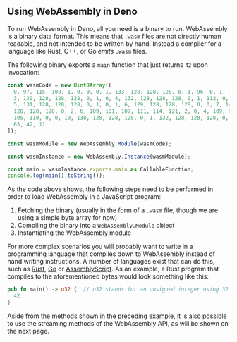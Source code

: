 ## Using WebAssembly in Deno

To run WebAssembly in Deno, all you need is a binary to run. WebAssembly is a
binary data format. This means that `.wasm` files are not directly human
readable, and not intended to be written by hand. Instead a compiler for a
language like Rust, C++, or Go _emits_ `.wasm` files.

The following binary exports a `main` function that just returns `42` upon
invocation:

<!-- deno-fmt-ignore -->
```ts
const wasmCode = new Uint8Array([
  0, 97, 115, 109, 1, 0, 0, 0, 1, 133, 128, 128, 128, 0, 1, 96, 0, 1, 127,
  3, 130, 128, 128, 128, 0, 1, 0, 4, 132, 128, 128, 128, 0, 1, 112, 0, 0,
  5, 131, 128, 128, 128, 0, 1, 0, 1, 6, 129, 128, 128, 128, 0, 0, 7, 145,
  128, 128, 128, 0, 2, 6, 109, 101, 109, 111, 114, 121, 2, 0, 4, 109, 97,
  105, 110, 0, 0, 10, 138, 128, 128, 128, 0, 1, 132, 128, 128, 128, 0, 0,
  65, 42, 11
]);

const wasmModule = new WebAssembly.Module(wasmCode);

const wasmInstance = new WebAssembly.Instance(wasmModule);

const main = wasmInstance.exports.main as CallableFunction;
console.log(main().toString());
```

As the code above shows, the following steps need to be performed in order to
load WebAssembly in a JavaScript program:

1. Fetching the binary (usually in the form of a `.wasm` file, though we are
   using a simple byte array for now)
2. Compiling the binary into a `WebAssembly.Module` object
3. Instantiating the WebAssembly module

For more complex scenarios you will probably want to write in a programming
language that compiles down to WebAssembly instead of hand writing instructions.
A number of languages exist that can do this, such as
[Rust](https://www.rust-lang.org/), [Go](https://golang.org/) or
[AssemblyScript](https://www.assemblyscript.org/). As an example, a Rust program
that compiles to the aforementioned bytes would look something like this:

```rust
pub fn main() -> u32 {  // u32 stands for an unsigned integer using 32 bits of memory.
  42
}
```

Aside from the methods shown in the preceding example, it is also possible to
use the streaming methods of the WebAssembly API, as will be shown on the next
page.
